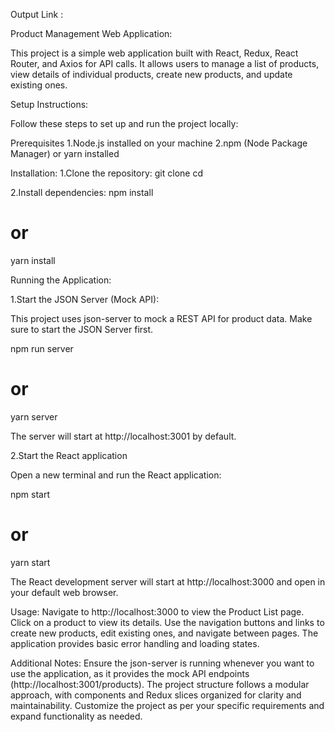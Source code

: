 Output Link : 



Product Management Web Application:

This project is a simple web application built with React, Redux, React Router, and Axios for API calls. It allows users to manage a list of products, view details of individual products, create new products, and update existing ones.

Setup Instructions:

Follow these steps to set up and run the project locally:

Prerequisites
1.Node.js installed on your machine
2.npm (Node Package Manager) or yarn installed

Installation:
1.Clone the repository:
git clone <repository-url>
cd <projectName>

2.Install dependencies:
npm install
# or
yarn install

Running the Application:

1.Start the JSON Server (Mock API):

This project uses json-server to mock a REST API for product data. Make sure to start the JSON Server first.

npm run server
# or
yarn server

The server will start at http://localhost:3001 by default.

2.Start the React application

Open a new terminal and run the React application:

npm start
# or
yarn start

The React development server will start at http://localhost:3000 and open in your default web browser.

Usage:
Navigate to http://localhost:3000 to view the Product List page.
Click on a product to view its details.
Use the navigation buttons and links to create new products, edit existing ones, and navigate between pages.
The application provides basic error handling and loading states.

Additional Notes:
Ensure the json-server is running whenever you want to use the application, as it provides the mock API endpoints (http://localhost:3001/products).
The project structure follows a modular approach, with components and Redux slices organized for clarity and maintainability.
Customize the project as per your specific requirements and expand functionality as needed.

